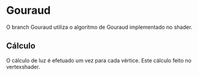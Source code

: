 # Gouraud

O branch Gouraud utiliza o algoritmo de Gouraud implementado no shader.

## Cálculo

O cálculo de luz é efetuado um vez para cada vértice. Este cálculo feito no vertexshader.
